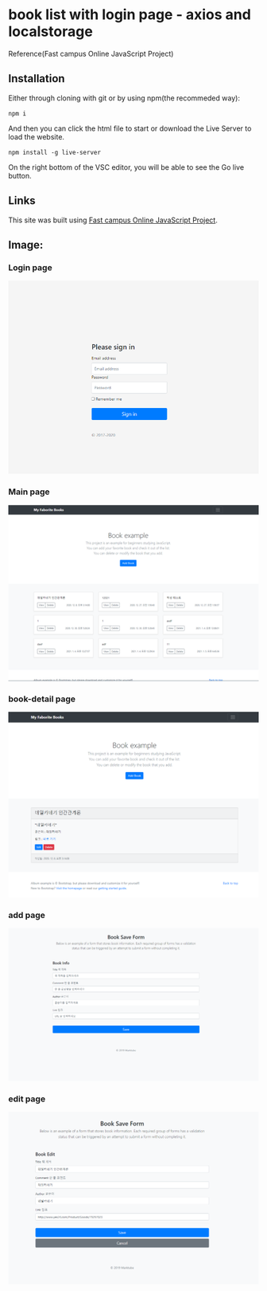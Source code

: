 # book list with login page - axios and localstorage
Reference(Fast campus Online JavaScript Project)

## Installation
Either through cloning with git or by using npm(the recommeded way):

```
npm i
```
And then you can click the html file to start or download the Live Server to load the website.
```
npm install -g live-server
```
On the right bottom of the VSC editor, you will be able to see the Go live button. 

## Links
This site was built using [Fast campus Online JavaScript Project](https://github.com/xid-mark/fc-js-project).

## Image:
### Login page
![login-page](images/login-page.PNG)
### Main page
![main-page](images/main-page.PNG)
### book-detail page
![book-detail-page](images/book-detail-page.PNG)
### add page
![add-page](images/add-page.PNG)
### edit page
![edit-page](images/edit-page.PNG)